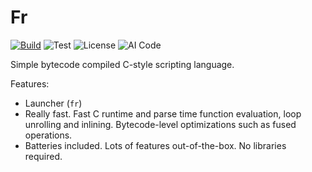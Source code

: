 
# Fr

[![Build](https://github.com/Omena0/fr/actions/workflows/publish.yaml/badge.svg)](https://github.com/Omena0/fr/actions/workflows/publish.yaml)
![Test](https://github.com/Omena0/fr/actions/workflows/test.yaml/badge.svg)
![License](https://img.shields.io/badge/license-PolyForm%20Noncommercial-blue)
![AI Code](https://img.shields.io/badge/AI_code-50%25-red?logo=Github%20copilot)

Simple bytecode compiled C-style scripting language.

Features:
- Launcher (`fr`)
- Really fast. Fast C runtime and parse time function evaluation, loop unrolling and inlining.
Bytecode-level optimizations such as fused operations.
- Batteries included. Lots of features out-of-the-box. No libraries required.

